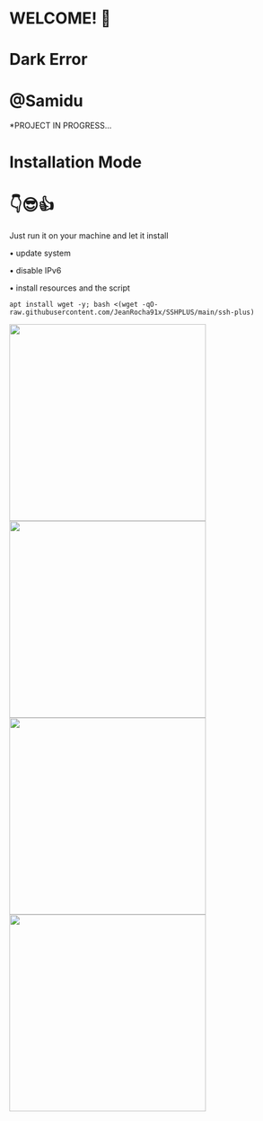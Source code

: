 # WELCOME! 🤝

# Dark Error

# @Samidu

*PROJECT IN PROGRESS...

# Installation Mode
# 👇😎👍
Just run it on your machine and let it install

• update system

• disable IPv6

• install resources and the script


```
apt install wget -y; bash <(wget -qO- raw.githubusercontent.com/JeanRocha91x/SSHPLUS/main/ssh-plus)

```
<div align="left">
<img src="https://user-images.githubusercontent.com/105602625/177037521-9c79ed5f-c56d-42b8-8ebf-58dd8f63566f.jpg" width="350px" /></br>
<img src="https://user-images.githubusercontent.com/105602625/177037522-4dd14720-d0d0-4416-bc0c-9ef6d7891538.jpg" width="350px" /></br>
<img src="https://user-images.githubusercontent.com/105602625/177037524-8aa985ad-47d0-4f3e-aa97-4b2052436f6b.jpg" width="350px" /></br>
<img src="https://user-images.githubusercontent.com/105602625/177037525-8c621136-2fae-4a5e-b894-40e552b1edc1.jpg" width="350px" /></br>
</div>

